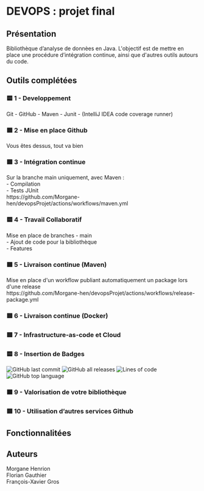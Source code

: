 <h1>DEVOPS : projet final</h1>

  
<h2>Présentation</h2>
  Bibliothèque d’analyse de donnèes en Java. L'objectif est de mettre en place  une procédure d’intégration continue, ainsi que d'autres outils autours du code.
  
  
 <h2>Outils complétées</h2>
  <h3>🟨 1 - Developpement </h3>
  Git - GitHub - Maven - Junit - (IntelliJ IDEA code coverage runner)
  
  <h3>🟩 2 - Mise en place Github</h3>
  Vous êtes dessus, tout va bien
  
  <h3>🟩 3 - Intégration continue</h3>
  <p>
  Sur la branche main uniquement, avec Maven :<br />
    - Compilation<br />
    - Tests JUnit<br />
   https://github.com/Morgane-hen/devopsProjet/actions/workflows/maven.yml
   </p>
   
  <h3>🟨 4 - Travail Collaboratif</h3>
  <p>
  Mise en place de branches
   - main<br />
   - Ajout de code pour la bibliothèque <br />
   - Features
  </p>
  
   <h3>🟩 5 - Livraison continue (Maven)</h3>
   <p>Mise en place d'un workflow publiant automatiquement un package lors d'une release<br />
   https://github.com/Morgane-hen/devopsProjet/actions/workflows/release-package.yml</p>
   
   <h3>🟥 6 - Livraison continue (Docker)</h3>
   
   <h3>🟥 7 - Infrastructure-as-code et Cloud</h3>
   
   <h3>🟨 8 - Insertion de Badges</h3>
    <p>
  <img alt="GitHub last commit" src="https://img.shields.io/github/last-commit/Morgane-hen/devopsProjet"> 
  <img alt="GitHub all releases" src="https://img.shields.io/github/downloads/Morgane-hen/devopsProjet/total">
  <img alt="Lines of code" src="https://img.shields.io/tokei/lines/github/Morgane-hen/devopsProjet">
  <img alt="GitHub top language" src="https://img.shields.io/github/languages/top/Morgane-hen/devopsProjet">
    </p>
    
   <h3>🟧 9 - Valorisation de votre bibliothèque</h3>
   
   <h3>🟥 10 - Utilisation d’autres services Github</h3>
   
  <h2>Fonctionnalitées</h2>
  
  

  
<h2>Auteurs</h2>
 <p>
 Morgane Henrion<br />
 Florian Gauthier<br />
 François-Xavier Gros
</p>
